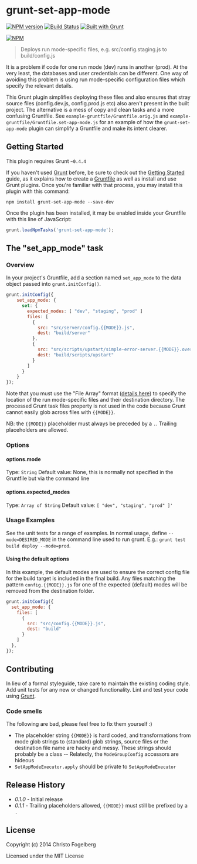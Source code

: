 # grunt-set-app-mode

[![NPM version](https://badge.fury.io/js/grunt-set-app-mode.svg)](http://badge.fury.io/js/grunt-set-app-mode)
[![Build Status](https://travis-ci.org/cfogelberg/grunt-set-app-mode.svg?branch=master)](https://travis-ci.org/cfogelberg/grunt-set-app-mode)
[![Built with Grunt](https://cdn.gruntjs.com/builtwith.png)](http://gruntjs.com/)

[![NPM](https://nodei.co/npm/grunt-set-app-mode.png?downloads=true&stars=true)](https://nodei.co/npm/grunt-set-app-mode/)

> Deploys run mode-specific files, e.g. src/config.staging.js to build/config.js

It is a problem if code for one run mode (dev) runs in another (prod). At the very least, the databases and user credentials can be different. One way of avoiding this problem is using run mode-specific configuration files which specify the relevant details.

This Grunt plugin simplifies deploying these files and also ensures that stray source files (config.dev.js, config.prod.js etc) also aren't present in the built project. The alternative is a mess of copy and clean tasks and a more confusing Gruntfile. See `example-gruntfile/Gruntfile.orig.js` and `example-gruntfile/Gruntfile.set-app-mode.js` for an example of how the `grunt-set-app-mode` plugin can simplify a Gruntfile and make its intent clearer.


## Getting Started

This plugin requires Grunt `~0.4.4`

If you haven't used [Grunt](http://gruntjs.com/) before, be sure to check out the [Getting Started](http://gruntjs.com/getting-started) guide, as it explains how to create a [Gruntfile](http://gruntjs.com/sample-gruntfile) as well as install and use Grunt plugins. Once you're familiar with that process, you may install this plugin with this command:

```shell
npm install grunt-set-app-mode --save-dev
```

Once the plugin has been installed, it may be enabled inside your Gruntfile with this line of JavaScript:

```js
grunt.loadNpmTasks('grunt-set-app-mode');
```


## The "set_app_mode" task

### Overview
In your project's Gruntfile, add a section named `set_app_mode` to the data object passed into `grunt.initConfig()`.

```js
grunt.initConfig({
    set_app_mode: {
      set: {
        expected_modes: [ "dev", "staging", "prod" ]
        files: [
          {
            src: "src/server/config.{{MODE}}.js",
            dest: "build/server"
          },
          {
            src: "src/scripts/upstart/simple-error-server.{{MODE}}.override",
            dest: "build/scripts/upstart"
          }
        ]
      }
    }
});
```

Note that you must use the "File Array" format ([details here](http://gruntjs.com/configuring-tasks#files-array-format)) to specify the location of the run mode-specific files and their destination directory. The processed Grunt task files property is not used in the code because Grunt cannot easily glob across files with `{{MODE}}`.

NB: the `{{MODE}}` placeholder must always be preceded by a `.`. Trailing placeholders are allowed.

### Options

#### options.mode
Type: `String`
Default value: None, this is normally not specified in the Gruntfile but via the command line

#### options.expected_modes
Type: `Array of String`
Default value: `[ "dev", "staging", "prod" ]'`

### Usage Examples

See the unit tests for a range of examples. In normal usage, define `--mode=DESIRED_MODE` in the command line used to run grunt. E.g.: `grunt test build deploy --mode=prod`.

#### Using the default options

In this example, the default modes are used to ensure the correct config file for the build target is included in the final build. Any files matching the pattern `config.{{MODE}}.js` for one of the expected (default) modes will be removed from the destination folder.

```js
grunt.initConfig({
  set_app_mode: {
    files: [
      {
        src: "src/config.{{MODE}}.js",
        dest: "build"
      }
    ]
  },
});
```


## Contributing

In lieu of a formal styleguide, take care to maintain the existing coding style. Add unit tests for any new or changed functionality. Lint and test your code using [Grunt](http://gruntjs.com/).

### Code smells

The following are bad, please feel free to fix them yourself :)

- The placeholder string `{{MODE}}` is hard coded, and transformations from mode glob strings to (standard) glob strings, source files or the destination file name are hacky and messy. These strings should probably be a class
-- Relatedly, the `ModeGroupConfig` accessors are hideous
- `SetAppModeExecutor.apply` should be private to `SetAppModeExecutor`


## Release History
- _0.1.0_ - Initial release
- _0.1.1_ - Trailing placeholders allowed, `{{MODE}}` must still be prefixed by a `.`

## License

Copyright (c) 2014 Christo Fogelberg

Licensed under the MIT License
